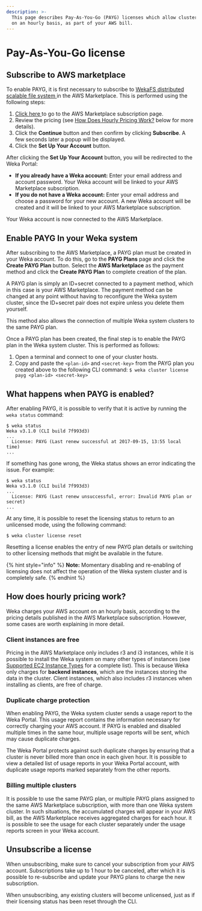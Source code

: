 ```yaml
---
description: >-
  This page describes Pay-As-You-Go (PAYG) licenses which allow cluster payment
  on an hourly basis, as part of your AWS bill.
---
```


# Pay-As-You-Go license

## Subscribe to AWS marketplace

To enable PAYG, it is first necessary to subscribe to [WekaFS distributed scalable file system ](https://aws.amazon.com/marketplace/pp/B07W8V4PN9?ref\_=srh\_res\_product\_title)in the AWS Marketplace. This is performed using the following steps:

1. [Click here ](https://aws.amazon.com/marketplace/pp/B07W8V4PN9?ref\_=srh\_res\_product\_title)to go to the AWS Marketplace subscription page.
2. Review the pricing (see [How Does Hourly Pricing Work?](pay-as-you-go.md#how-does-hourly-pricing-work) below for more details).
3. Click the **Continue** button and then confirm by clicking **Subscribe**. A few seconds later a popup will be displayed.
4. Click the **Set Up Your Account** button.

After clicking the **Set Up Your Account** button, you will be redirected to the Weka Portal:

* **If you already have a Weka account:** Enter your email address and account password. Your Weka account will be linked to your AWS Marketplace subscription.
* **If you do not have a Weka account:** Enter your email address and choose a password for your new account. A new Weka account will be created and it will be linked to your AWS Marketplace subscription.

Your Weka account is now connected to the AWS Marketplace.

## Enable PAYG In your Weka system

After subscribing to the AWS Marketplace, a PAYG plan must be created in your Weka account. To do this, go to the **PAYG Plans** page and click the **Create PAYG Plan** button. Select the **AWS Marketplace** as the payment method and click the **Create PAYG Plan** to complete creation of the plan.

A PAYG plan is simply an ID+secret connected to a payment method, which in this case is your AWS Marketplace. The payment method can be changed at any point without having to reconfigure the Weka system cluster, since the ID+secret pair does not expire unless you delete them yourself.

This method also allows the connection of multiple Weka system clusters to the same PAYG plan.

Once a PAYG plan has been created, the final step is to enable the PAYG plan in the Weka system cluster. This is performed as follows:

1. Open a terminal and connect to one of your cluster hosts.
2. Copy and paste the `<plan-id>` and `<secret-key>` from the PAYG plan you created above to the following CLI command: `$ weka cluster license payg <plan-id> <secret-key>`

## What happens when PAYG is enabled?

After enabling PAYG, it is possible to verify that it is active by running the `weka status` command:

```
$ weka status
Weka v3.1.0 (CLI build 7f993d3)
...
  License: PAYG (Last renew successful at 2017-09-15, 13:55 local time)
...
```

If something has gone wrong, the Weka status shows an error indicating the issue. For example:

```
$ weka status
Weka v3.1.0 (CLI build 7f993d3)
...
  License: PAYG (Last renew unsuccessful, error: Invalid PAYG plan or secret)
...
```

At any time, it is possible to reset the licensing status to return to an unlicensed mode, using the following command:

```
$ weka cluster license reset
```

Resetting a license enables the entry of new PAYG plan details or switching to other licensing methods that might be available in the future.

{% hint style="info" %}
**Note:** Momentary disabling and re-enabling of licensing does not affect the operation of the Weka system cluster and is completely safe.
{% endhint %}

## How does hourly pricing work?

Weka charges your AWS account on an hourly basis, according to the pricing details published in the AWS Marketplace subscription. However, some cases are worth explaining in more detail.

### Client instances are free

Pricing in the AWS Marketplace only includes r3 and i3 instances, while it is possible to install the Weka system on many other types of instances (see [Supported EC2 Instance Types](../install/aws/supported-ec2-instance-types.md) for a complete list). This is because Weka only charges for **backend instances**, which are the instances storing the data in the cluster. Client instances, which also includes r3 instances when installing as clients, are free of charge.

### Duplicate charge protection

When enabling PAYG, the Weka system cluster sends a usage report to the Weka Portal. This usage report contains the information necessary for correctly charging your AWS account. If PAYG is enabled and disabled multiple times in the same hour, multiple usage reports will be sent, which may cause duplicate charges.

The Weka Portal protects against such duplicate charges by ensuring that a cluster is never billed more than once in each given hour. It is possible to view a detailed list of usage reports in your Weka Portal account, with duplicate usage reports marked separately from the other reports.

### Billing multiple clusters

It is possible to use the same PAYG plan, or multiple PAYG plans assigned to the same AWS Marketplace subscription, with more than one Weka system cluster. In such situations, the accumulated charges will appear in your AWS bill, as the AWS Marketplace receives aggregated charges for each hour. it is possible to see the usage for each cluster separately under the usage reports screen in your Weka account.

## Unsubscribe a license

When unsubscribing, make sure to cancel your subscription from your AWS account. Subscriptions take up to 1 hour to be canceled, after which it is possible to re-subscribe and update your PAYG plans to charge the new subscription.

When unsubscribing, any existing clusters will become unlicensed, just as if their licensing status has been reset through the CLI.
